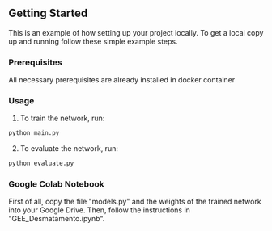 <!-- GETTING STARTED -->
## Getting Started

This is an example of how setting up your project locally.
To get a local copy up and running follow these simple example steps.

### Prerequisites

All necessary prerequisites are already installed in docker container

### Usage

1. To train the network, run:
```sh 
python main.py
```
2. To evaluate the network, run:
```sh
python evaluate.py
```
### Google Colab Notebook

First of all, copy the file "models.py" and the weights of the trained network into your Google Drive. Then, follow the instructions in "GEE_Desmatamento.ipynb".
